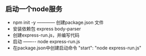 ## 启动一个node服务
- npm init -y ———— 创建package.json 文件
- 安装依赖包 express body-parser
- 创建express-run.js，并编写代码
- 启动 ——-- node express-run.js
- 在package.json中创建启动命令 "start": "node express-run.js"